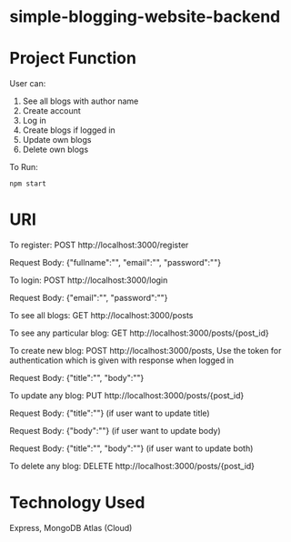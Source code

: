# simple-blogging-website-backend

# Project Function
User can:
1. See all blogs with author name
2. Create account
3. Log in
4. Create blogs if logged in
5. Update own blogs
6. Delete own blogs

To Run: 

    npm start
# URI
To register:  POST http://localhost:3000/register 

  Request Body: {"fullname":"", "email":"", "password":""}

To login: POST http://localhost:3000/login

  Request Body: {"email":"", "password":""}

To see all blogs: GET http://localhost:3000/posts

To see any particular blog: GET http://localhost:3000/posts/{post_id}

To create new blog: POST http://localhost:3000/posts,  Use the token for authentication which is given with response when logged in

   Request Body: {"title":"", "body":""}

To update any blog: PUT http://localhost:3000/posts/{post_id} 

   Request Body: {"title":""} (if user want to update title)
   
   Request Body: {"body":""} (if user want to update body)
   
   Request Body: {"title":"", "body":""} (if user want to update both)
   
To delete any blog: DELETE http://localhost:3000/posts/{post_id}

# Technology Used
Express, MongoDB Atlas (Cloud)



